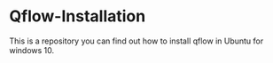 # Qflow-Installation
This is a repository you can find out how to install qflow in Ubuntu for windows 10.
